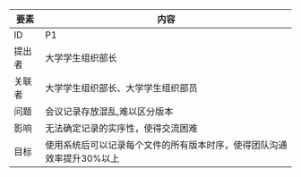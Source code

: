 | 要素 | 内容 |
| --- | --- |
| ID | P1 |
| 提出者 | 大学学生组织部长 |
| 关联者 | 大学学生组织部长、大学学生组织部员 |
| 问题 | 会议记录存放混乱,难以区分版本|
| 影响 | 无法确定记录的实序性，使得交流困难 |
| 目标 | 使用系统后可以记录每个文件的所有版本时序，使得团队沟通效率提升30%以上|
